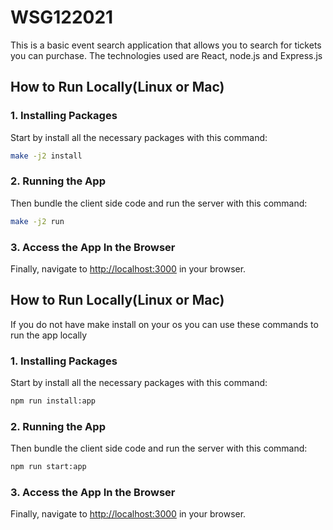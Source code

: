# WSG122021

This is a basic event search application that allows you to search for tickets you can purchase. The technologies used are React, node.js and Express.js 

## How to Run Locally(Linux or Mac)


### 1. Installing Packages

Start by install all the necessary packages with this command:
```sh
make -j2 install
```

### 2. Running the App

Then bundle the client side code and run the server with this command:

```sh
make -j2 run
```

### 3. Access the App In the Browser

Finally, navigate to [http://localhost:3000](http://localhost:3000) in your browser. 


## How to Run Locally(Linux or Mac)

If you do not have make install on your os you can use these commands to run the app locally



### 1. Installing Packages

Start by install all the necessary packages with this command:

```sh
npm run install:app
```

### 2. Running the App

Then bundle the client side code and run the server with this command:

```sh
npm run start:app
```

### 3. Access the App In the Browser

Finally, navigate to [http://localhost:3000](http://localhost:3000) in your browser. 